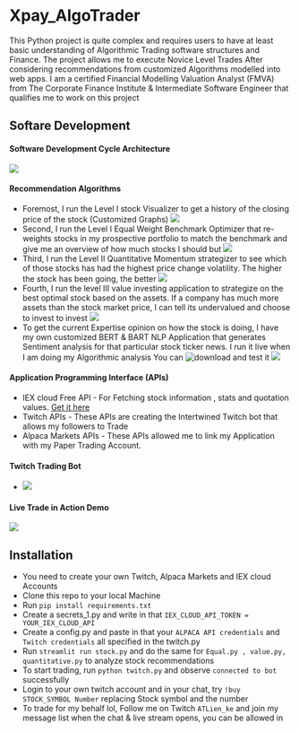 # Xpay_AlgoTrader
This Python project is quite complex and requires users to have at least basic understanding of Algorithmic Trading software structures and Finance. The project allows me to execute Novice Level Trades After considering recommendations from customized Algorithms modelled into web apps. I am a certified Financial Modelling Valuation Analyst (FMVA) from The Corporate Finance Institute & Intermediate Software Engineer that qualifies me to work on this project

## Softare Development
#### Software Development Cycle Architecture 
![](images/image_trading_bot.jpg)
#### Recommendation Algorithms
* Foremost, I run the Level I stock Visualizer to get a history of the closing price of the stock (Customized Graphs)
![](images/level_1.png)
* Second, I run the Level I Equal Weight Benchmark Optimizer that re-weights stocks in my prospective portfolio to match the benchmark and give me an overview of how much stocks I should but
![](images/level_1_equal.png)
* Third, I run the Level II Quantitative Momentum strategizer to see which of those stocks has had the highest price change volatility. The higher the stock has been going, the better
![](images/level_2.png)
* Fourth, I run the level III value investing application to strategize on the best optimal stock based on the assets. If a company has much more assets than the stock market price, I can tell its undervalued and choose to invest to invest
![](images/level_3.png)
* To get the current Expertise opinion on how the stock is doing, I have my own customized BERT & BART NLP Application that generates Sentiment analysis for that particular stock ticker news. I run it live when I am doing my Algorithmic analysis You can ![download](https://github.com/FranklineMisango/XPay_Finance_Beta) and test it
![](images/cover_image.png)

#### Application Programming Interface (APIs)
* IEX cloud Free API - For Fetching stock information , stats and quotation values. [Get it here](https://iexcloud.io/)
* Twitch APIs - These APIs are creating the Intertwined Twitch bot that allows my followers to Trade
* Alpaca Markets APIs -  These APIs allowed me to link my Application with my Paper Trading Account.   
#### Twitch Trading Bot
* ![](images/twitch.png)
#### Live Trade in Action Demo
![](images/construction.jpg)

## Installation
* You need to create your own Twitch, Alpaca Markets and IEX cloud Accounts
* Clone this repo to your local Machine
* Run `pip install requirements.txt`
* Create a secrets_1.py and write in that `IEX_CLOUD_API_TOKEN = YOUR_IEX_CLOUD_API`
* Create a config.py and paste in that your `ALPACA API credentials` and `Twitch credentials` all specified in the twitch.py
* Run `streamlit run stock.py` and do the same for `Equal.py , value.py, quantitative.py` to analyze stock recommendations
* To start trading, run `python twitch.py` and observe `connected to bot` successfully
* Login to your own twitch account and in your chat, try `!buy STOCK_SYMBOL Number` replacing Stock symbol and the number
* To trade for my behalf lol, Follow me on Twitch `ATLien_ke` and join my message list when the chat & live stream opens, you can be allowed in